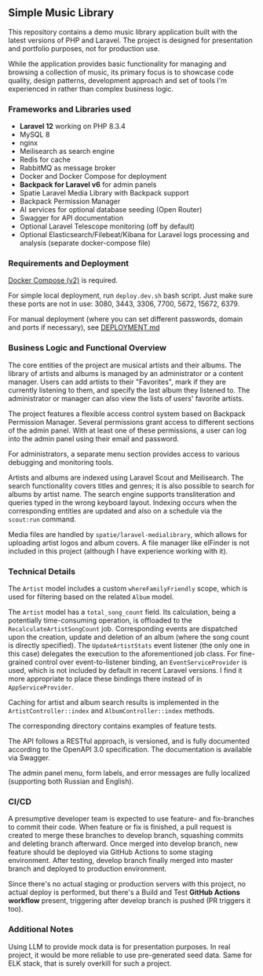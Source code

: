 ## Simple Music Library

This repository contains a demo music library application built with the latest versions of PHP and Laravel.
The project is designed for presentation and portfolio purposes, not for production use.

While the application provides basic functionality for managing and browsing a collection of music,
its primary focus is to showcase code quality, design patterns, development approach and set of tools I'm experienced in
rather than complex business logic.

### Frameworks and Libraries used

- **Laravel 12** working on PHP 8.3.4 
- MySQL 8
- nginx
- Meilisearch as search engine
- Redis for cache
- RabbitMQ as message broker
- Docker and Docker Compose for deployment
- **Backpack for Laravel v6** for admin panels
- Spatie Laravel Media Library with Backpack support
- Backpack Permission Manager
- AI services for optional database seeding (Open Router)
- Swagger for API documentation
- Optional Laravel Telescope monitoring (off by default)
- Optional Elasticsearch/Filebeat/Kibana for Laravel logs processing and analysis (separate docker-compose file)

### Requirements and Deployment

<a href="https://docs.docker.com/engine/install/">Docker Compose (v2)</a> is required.

For simple local deployment, run `deploy.dev.sh` bash script.
Just make sure these ports are not in use: 3080, 3443, 3306, 7700, 5672, 15672, 6379.

For manual deployment (where you can set different passwords, domain and ports if necessary), see <a href="DEPLOYMENT.md">DEPLOYMENT.md</a>

### Business Logic and Functional Overview

The core entities of the project are musical artists and their albums. 
The library of artists and albums is managed by an administrator or a content manager. 
Users can add artists to their "Favorites", mark if they are currently listening to them, and specify the last album they listened to. 
The administrator or manager can also view the lists of users' favorite artists.

The project features a flexible access control system based on Backpack Permission Manager. 
Several permissions grant access to different sections of the admin panel. 
With at least one of these permissions, a user can log into the admin panel using their email and password.

For administrators, a separate menu section provides access to various debugging and monitoring tools.

Artists and albums are indexed using Laravel Scout and Meilisearch.
The search functionality covers titles and genres; it is also possible to search for albums by artist name. 
The search engine supports transliteration and queries typed in the wrong keyboard layout. 
Indexing occurs when the corresponding entities are updated and also on a schedule via the `scout:run` command.

Media files are handled by `spatie/laravel-medialibrary`, which allows for uploading artist logos and album covers. 
A file manager like elFinder is not included in this project (although I have experience working with it).

### Technical Details

The `Artist` model includes a custom `whereFamilyFriendly` scope, which is used for filtering based on the related `Album` model.

The `Artist` model has a `total_song_count` field. Its calculation, being a potentially time-consuming operation,
is offloaded to the `RecalculateArtistSongCount` job. Corresponding events are dispatched upon the creation, update 
and deletion of an album (where the song count is directly specified). The `UpdateArtistStats` event listener
(the only one in this case) delegates the execution to the aforementioned job class. 
For fine-grained control over event-to-listener binding, an `EventServiceProvider` is used, which is not included
by default in recent Laravel versions. I find it more appropriate to place these bindings there instead of in `AppServiceProvider`.

Caching for artist and album search results is implemented in the `ArtistController::index` and `AlbumController::index` methods.

The corresponding directory contains examples of feature tests.

The API follows a RESTful approach, is versioned, and is fully documented according to the OpenAPI 3.0 specification.
The documentation is available via Swagger. 

The admin panel menu, form labels, and error messages are fully localized (supporting both Russian and English).

### CI/CD

A presumptive developer team is expected to use feature- and fix-branches to commit their code. When feature or fix is finished,
a pull request is created to merge these branches to develop branch, squashing commits and deleting branch afterward.
Once merged into develop branch, new feature should be deployed via GitHub Actions to some staging environment.
After testing, develop branch finally merged into master branch and deployed to production environment.

Since there's no actual staging or production servers with this project, no actual deploy is performed, but there's
a Build and Test **GitHub Actions workflow** present, triggering after develop branch is pushed (PR triggers it too).

### Additional Notes

Using LLM to provide mock data is for presentation purposes. In real project, it would be more reliable to use
pre-generated seed data.
Same for ELK stack, that is surely overkill for such a project.
